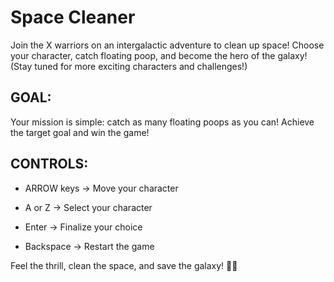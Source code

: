 # Space Cleaner
Join the X warriors on an intergalactic adventure to clean up space! Choose your character, catch floating poop, and become the hero of the galaxy!
(Stay tuned for more exciting characters and challenges!)

## GOAL:
Your mission is simple: catch as many floating poops as you can!
Achieve the target goal and win the game!

## CONTROLS:

- ARROW keys → Move your character

- A or Z → Select your character

- Enter → Finalize your choice

- Backspace → Restart the game

Feel the thrill, clean the space, and save the galaxy! 🚀💩

